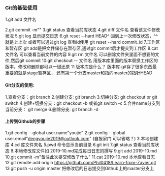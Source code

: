 ### Git的基础使用

1.git add 文件名

2.git commit -m""
3.git status   				查看当前库状态
4.git diff 文件名    		查看该文件修改状况
5.git log						显示提交日志
6.git reset --hard HEAD^	回到上一次修改状态，^^就是上上次 
或者可以通过git log 查看id使用 git reset --hard commit_id
7.工作区和暂存区	git add是把文件储存在暂存区,通过git commit后才提交到工作区
8.cat 文件名  			可以查看当前文件的内容	
9.git rm  文件名		可以删除文件夹里面不想要的文件,然后git commit 
10.git checkout -- 	文件名 用版本库里面的版本替换工作区的版本，修改和删除都可以一键还原
11.版本库是什么？    版本库.git存了很多东西最重要的就是stage暂存区，
			还有第一个分支master和指向master的指针HEAD

#### Git分支的使用:

1.查看分支：git branch
2.创建分支: git branch <name>
3.切换分支: git checkout <name>  or   git switch <name>
4.创建+切换分支：git checkout -b <name>或者git switch -c <name>
5.合并name分支到当前分支： git merge<name>
6.删除分支: git branch -d <name>

#### 上传到Github的步骤

1.git config --global user.name"youjie"
2.git config --global user.email"dengyoujie2019@outlook.com"    (自报家门 可以省略？)
3.本地创建库
4.cd 库文件夹名
5.pwd 命令显示当前目录
6.git init
7.git status 查看当前库状态
8.本地修改库文件如 2019-10.md完成每日日志的撰写
9.git add 2019-10.md
10.git commit -m"备注此次提交修改了什么"
11.cat 2019-10.md   本地查看日志
12.git remote add origin https://github.com/Phil0418/Learn-from-Zavier.git   
13.git push -u origin master  把修改后的日志提交到Github上的master分支上